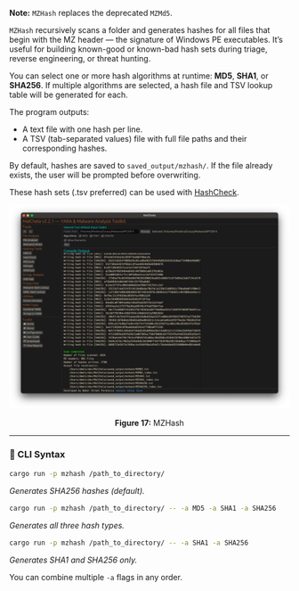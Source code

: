 **Note:** `MZHash` replaces the deprecated `MZMd5`.

`MZHash` recursively scans a folder and generates hashes for all files that begin with the MZ header — the signature of Windows PE executables. It’s useful for building known-good or known-bad hash sets during triage, reverse engineering, or threat hunting.

You can select one or more hash algorithms at runtime: **MD5**, **SHA1**, or **SHA256**. If multiple algorithms are selected, a hash file and TSV lookup table will be generated for each.

The program outputs:
- A text file with one hash per line.
- A TSV (tab-separated values) file with full file paths and their corresponding hashes.

By default, hashes are saved to `saved_output/mzhash/`. If the file already exists, the user will be prompted before overwriting.

These hash sets (.tsv preferred) can be used with [HashCheck](hashcheck.md).

![MZHash](../images/mzhash.png)

<p align="center"><strong>Figure 17:</strong> MZHash</p>

---

### 🔧 CLI Syntax

```bash
cargo run -p mzhash /path_to_directory/
```
*Generates SHA256 hashes (default).*

```bash
cargo run -p mzhash /path_to_directory/ -- -a MD5 -a SHA1 -a SHA256
```
*Generates all three hash types.*

```bash
cargo run -p mzhash /path_to_directory/ -- -a SHA1 -a SHA256
```
*Generates SHA1 and SHA256 only.*

You can combine multiple `-a` flags in any order.